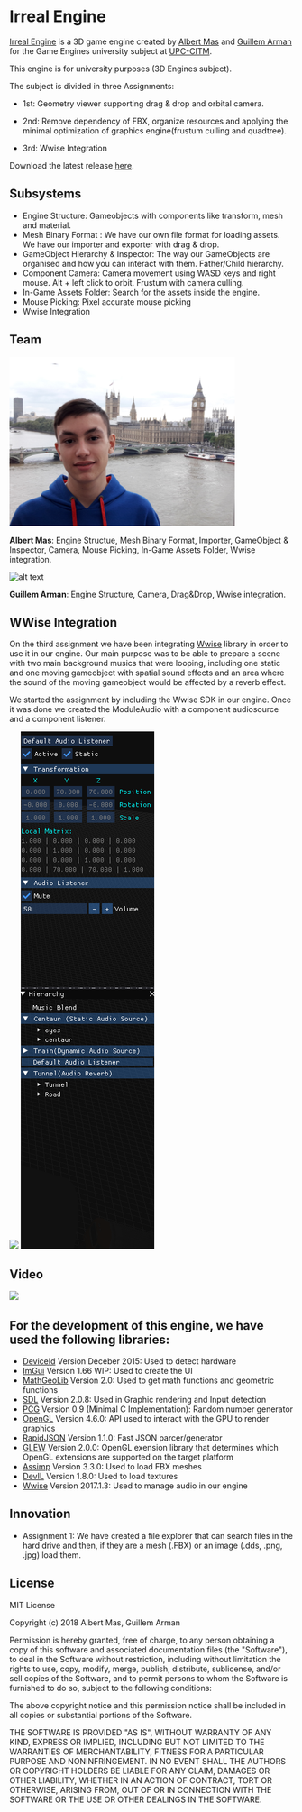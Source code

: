 # Irreal Engine
[Irreal Engine](https://github.com/albertmas/GameEngines) is a 3D game engine created by [Albert Mas](https://github.com/albertmas/) and [Guillem Arman](https://github.com/GuillemArman) for the Game Engines university subject at [UPC-CITM](https://www.citm.upc.edu/).

This engine is for university purposes (3D Engines subject).

The subject is divided in three Assignments:

- 1st: Geometry viewer supporting drag & drop and orbital camera.

- 2nd: Remove dependency of FBX, organize resources and applying the minimal optimization of graphics engine(frustum culling and quadtree).

- 3rd: Wwise Integration

Download the latest release [here](https://github.com/albertmas/GameEngines/releases/tag/Assignment3.1).

## Subsystems
- Engine Structure: Gameobjects with components like transform, mesh and material.
- Mesh Binary Format : We have our own file format for loading assets. We have our importer and exporter with drag & drop.
- GameObject Hierarchy & Inspector: The way our GameObjects are organised and how you can interact with them. Father/Child hierarchy.
- Component Camera: Camera movement using WASD  keys and right mouse. Alt + left click to orbit. Frustum with camera culling.
- In-Game Assets Folder: Search for the assets inside the engine. 
- Mouse Picking: Pixel accurate mouse picking
- Wwise Integration

## Team
 
 <img src="https://raw.githubusercontent.com/FurryGhoul/prueba/master/Photo%20Albert.jpg" alt="alt text" width="400" height="300">
 
**Albert Mas**: Engine Structue, Mesh Binary Format, Importer, GameObject & Inspector, Camera, Mouse Picking, In-Game Assets Folder, Wwise integration.

<img src="https://scontent-sea1-1.cdninstagram.com/vp/7275bc98ba78fad2510f7d092a36a3ed/5CD8D31C/t51.2885-15/e35/40003378_950328121794707_655496272332980224_n.jpg?_nc_ht=scontent-sea1-1.cdninstagram.com&se=7&ig_cache_key=MTg1NTg3NzY0NjM2MjU2NDI1Nw%3D%3D.2" alt="alt text" width="400" height="300">


**Guillem Arman**: Engine Structure, Camera, Drag&Drop,  Wwise integration.

##  WWise Integration

On the third assignment we have been integrating [Wwise](https://www.audiokinetic.com/products/wwise/) library in order to use it in our engine. Our main purpose was to be able to prepare a scene with two main background musics that were looping, including one static and one moving gameobject with spatial sound effects and an area where the sound of the moving gameobject would be affected by a reverb effect.

We started the assignment by including the Wwise SDK in our engine. Once it was done we created the ModuleAudio with a component audiosource and a component listener. 

![](GifAudio.gif)
![](GifAudio2.gif)

## Video
[![](https://i.imgur.com/5E3N8gp.png)](https://www.youtube.com/embed/0YQHCJXLt0E)

## For the development of this engine, we have used the following libraries:
- [DeviceId](https://github.com/MatthewKing/DeviceId) Version Deceber 2015:
Used to detect hardware
- [ImGui](https://github.com/ocornut/imgui) Version 1.66 WIP:
Used to create the UI
- [MathGeoLib](https://github.com/juj/MathGeoLib) Version 2.0:
Used to get math functions and geometric functions
- [SDL](https://www.libsdl.org/) Version 2.0.8:
Used in Graphic rendering and Input detection
- [PCG](http://www.pcg-random.org/) Version 0.9 (Minimal C Implementation):
Random number generator
- [OpenGL](https://www.opengl.org/) Version 4.6.0:
API used to interact with the GPU to render graphics
- [RapidJSON](http://rapidjson.org/index.html) Version 1.1.0:
Fast JSON parcer/generator
- [GLEW](https://github.com/nigels-com/glew) Version 2.0.0:
OpenGL exension library that determines which OpenGL extensions are supported on the target platform
- [Assimp](http://www.assimp.org/) Version 3.3.0:
Used to load FBX meshes
- [DevIL](http://openil.sourceforge.net/) Version 1.8.0:
Used to load textures
- [Wwise](https://www.audiokinetic.com/) Version 2017.1.3:
Used to manage audio in our engine



## Innovation
- Assignment 1: We have created a file explorer that can search files in the hard drive and then, if they are a mesh (.FBX) or an image (.dds, .png, .jpg) load them.

## License

MIT License

Copyright (c) 2018 Albert Mas, Guillem Arman

Permission is hereby granted, free of charge, to any person obtaining a copy
of this software and associated documentation files (the "Software"), to deal
in the Software without restriction, including without limitation the rights
to use, copy, modify, merge, publish, distribute, sublicense, and/or sell
copies of the Software, and to permit persons to whom the Software is
furnished to do so, subject to the following conditions:

The above copyright notice and this permission notice shall be included in all
copies or substantial portions of the Software.

THE SOFTWARE IS PROVIDED "AS IS", WITHOUT WARRANTY OF ANY KIND, EXPRESS OR
IMPLIED, INCLUDING BUT NOT LIMITED TO THE WARRANTIES OF MERCHANTABILITY,
FITNESS FOR A PARTICULAR PURPOSE AND NONINFRINGEMENT. IN NO EVENT SHALL THE
AUTHORS OR COPYRIGHT HOLDERS BE LIABLE FOR ANY CLAIM, DAMAGES OR OTHER
LIABILITY, WHETHER IN AN ACTION OF CONTRACT, TORT OR OTHERWISE, ARISING FROM,
OUT OF OR IN CONNECTION WITH THE SOFTWARE OR THE USE OR OTHER DEALINGS IN THE
SOFTWARE.

